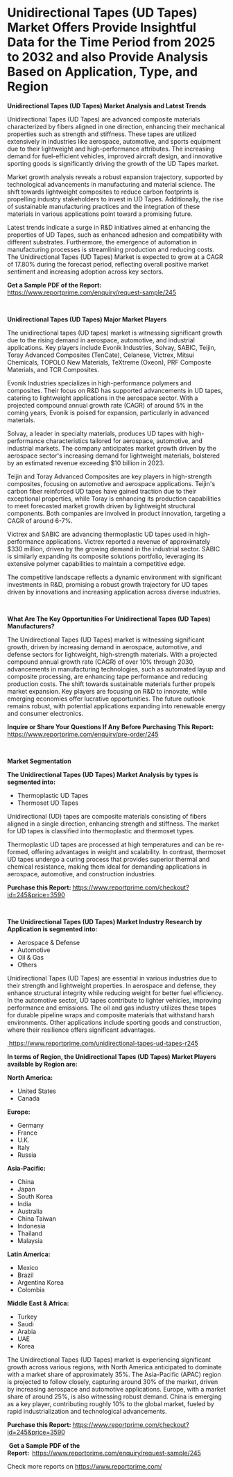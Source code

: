 <p><h1>Unidirectional Tapes (UD Tapes) Market Offers Provide Insightful Data for the Time Period from 2025 to 2032 and also Provide Analysis Based on Application, Type, and Region</h1></p><p><strong>Unidirectional Tapes (UD Tapes) Market Analysis and Latest Trends</strong></p>
<p><p>Unidirectional Tapes (UD Tapes) are advanced composite materials characterized by fibers aligned in one direction, enhancing their mechanical properties such as strength and stiffness. These tapes are utilized extensively in industries like aerospace, automotive, and sports equipment due to their lightweight and high-performance attributes. The increasing demand for fuel-efficient vehicles, improved aircraft design, and innovative sporting goods is significantly driving the growth of the UD Tapes market.</p><p>Market growth analysis reveals a robust expansion trajectory, supported by technological advancements in manufacturing and material science. The shift towards lightweight composites to reduce carbon footprints is propelling industry stakeholders to invest in UD Tapes. Additionally, the rise of sustainable manufacturing practices and the integration of these materials in various applications point toward a promising future.</p><p>Latest trends indicate a surge in R&D initiatives aimed at enhancing the properties of UD Tapes, such as enhanced adhesion and compatibility with different substrates. Furthermore, the emergence of automation in manufacturing processes is streamlining production and reducing costs. The Unidirectional Tapes (UD Tapes) Market is expected to grow at a CAGR of 17.80% during the forecast period, reflecting overall positive market sentiment and increasing adoption across key sectors.</p></p>
<p><strong>Get a Sample PDF of the Report:&nbsp;</strong> <a href="https://www.reportprime.com/enquiry/request-sample/245?utm_campaign=3513&utm_medium=2&utm_source=Github&utm_content=ia&utm_term=18032025&utm_id=unidirectional-tapes-ud-tapes">https://www.reportprime.com/enquiry/request-sample/245</a></p>
<p>&nbsp;</p>
<p><strong>Unidirectional Tapes (UD Tapes) Major Market Players</strong></p>
<p><p>The unidirectional tapes (UD tapes) market is witnessing significant growth due to the rising demand in aerospace, automotive, and industrial applications. Key players include Evonik Industries, Solvay, SABIC, Teijin, Toray Advanced Composites (TenCate), Celanese, Victrex, Mitsui Chemicals, TOPOLO New Materials, TeXtreme (Oxeon), PRF Composite Materials, and TCR Composites. </p><p>Evonik Industries specializes in high-performance polymers and composites. Their focus on R&D has supported advancements in UD tapes, catering to lightweight applications in the aerospace sector. With a projected compound annual growth rate (CAGR) of around 5% in the coming years, Evonik is poised for expansion, particularly in advanced materials.</p><p>Solvay, a leader in specialty materials, produces UD tapes with high-performance characteristics tailored for aerospace, automotive, and industrial markets. The company anticipates market growth driven by the aerospace sector's increasing demand for lightweight materials, bolstered by an estimated revenue exceeding $10 billion in 2023.</p><p>Teijin and Toray Advanced Composites are key players in high-strength composites, focusing on automotive and aerospace applications. Teijin's carbon fiber reinforced UD tapes have gained traction due to their exceptional properties, while Toray is enhancing its production capabilities to meet forecasted market growth driven by lightweight structural components. Both companies are involved in product innovation, targeting a CAGR of around 6-7%.</p><p>Victrex and SABIC are advancing thermoplastic UD tapes used in high-performance applications. Victrex reported a revenue of approximately $330 million, driven by the growing demand in the industrial sector. SABIC is similarly expanding its composite solutions portfolio, leveraging its extensive polymer capabilities to maintain a competitive edge.</p><p>The competitive landscape reflects a dynamic environment with significant investments in R&D, promising a robust growth trajectory for UD tapes driven by innovations and increasing application across diverse industries.</p></p>
<p>&nbsp;</p>
<p><strong>What Are The Key Opportunities For Unidirectional Tapes (UD Tapes) Manufacturers?</strong></p>
<p><p>The Unidirectional Tapes (UD Tapes) market is witnessing significant growth, driven by increasing demand in aerospace, automotive, and defense sectors for lightweight, high-strength materials. With a projected compound annual growth rate (CAGR) of over 10% through 2030, advancements in manufacturing technologies, such as automated layup and composite processing, are enhancing tape performance and reducing production costs. The shift towards sustainable materials further propels market expansion. Key players are focusing on R&D to innovate, while emerging economies offer lucrative opportunities. The future outlook remains robust, with potential applications expanding into renewable energy and consumer electronics.</p></p>
<p><strong>Inquire or Share Your Questions If Any Before Purchasing This Report:</strong> <a href="https://www.reportprime.com/enquiry/pre-order/245?utm_campaign=3513&utm_medium=2&utm_source=Github&utm_content=ia&utm_term=18032025&utm_id=unidirectional-tapes-ud-tapes">https://www.reportprime.com/enquiry/pre-order/245</a></p>
<p>&nbsp;</p>
<p><strong>Market Segmentation</strong></p>
<p><strong>The Unidirectional Tapes (UD Tapes) Market Analysis by types is segmented into:</strong></p>
<p><ul><li>Thermoplastic UD Tapes</li><li>Thermoset UD Tapes</li></ul></p>
<p><p>Unidirectional (UD) tapes are composite materials consisting of fibers aligned in a single direction, enhancing strength and stiffness. The market for UD tapes is classified into thermoplastic and thermoset types. </p><p>Thermoplastic UD tapes are processed at high temperatures and can be re-formed, offering advantages in weight and scalability. In contrast, thermoset UD tapes undergo a curing process that provides superior thermal and chemical resistance, making them ideal for demanding applications in aerospace, automotive, and construction industries.</p></p>
<p><strong>Purchase this Report:&nbsp;</strong><a href="https://www.reportprime.com/checkout?id=245&price=3590&utm_campaign=3513&utm_medium=2&utm_source=Github&utm_content=ia&utm_term=18032025&utm_id=unidirectional-tapes-ud-tapes">https://www.reportprime.com/checkout?id=245&price=3590</a></p>
<p>&nbsp;</p>
<p><strong>The Unidirectional Tapes (UD Tapes) Market Industry Research by Application is segmented into:</strong></p>
<p><ul><li>Aerospace & Defense</li><li>Automotive</li><li>Oil & Gas</li><li>Others</li></ul></p>
<p><p>Unidirectional Tapes (UD Tapes) are essential in various industries due to their strength and lightweight properties. In aerospace and defense, they enhance structural integrity while reducing weight for better fuel efficiency. In the automotive sector, UD tapes contribute to lighter vehicles, improving performance and emissions. The oil and gas industry utilizes these tapes for durable pipeline wraps and composite materials that withstand harsh environments. Other applications include sporting goods and construction, where their resilience offers significant advantages.</p></p>
<p><a href="https://www.reportprime.com/unidirectional-tapes-ud-tapes-r245?utm_campaign=3513&utm_medium=2&utm_source=Github&utm_content=ia&utm_term=18032025&utm_id=unidirectional-tapes-ud-tapes">&nbsp;https://www.reportprime.com/unidirectional-tapes-ud-tapes-r245</a></p>
<p><strong>In terms of Region, the Unidirectional Tapes (UD Tapes) Market Players available by Region are:</strong></p>
<p>
    <p> <strong> North America: </strong>
        <ul>
            <li>United States</li>
            <li>Canada</li>
        </ul>
        </p> 
    <p> <strong> Europe: </strong>
        <ul>
            <li>Germany</li>
            <li>France</li>
            <li>U.K.</li>
            <li>Italy</li>
            <li>Russia</li>
        </ul>
        </p> 
    <p> <strong> Asia-Pacific: </strong>
        <ul>
            <li>China</li>
            <li>Japan</li>
            <li>South Korea</li>
            <li>India</li>
            <li>Australia</li>
            <li>China Taiwan</li>
            <li>Indonesia</li>
            <li>Thailand</li>
            <li>Malaysia</li>
        </ul>
        </p> 
    <p> <strong> Latin America: </strong>
        <ul>
            <li>Mexico</li>
            <li>Brazil</li>
            <li>Argentina Korea</li>
            <li>Colombia</li>
        </ul>
        </p> 
    <p> <strong> Middle East & Africa: </strong>
        <ul>
            <li>Turkey</li>
            <li>Saudi</li>
            <li>Arabia</li>
            <li>UAE</li>
            <li>Korea</li>
        </ul>
    </p>
    </p>
<p><p>The Unidirectional Tapes (UD Tapes) market is experiencing significant growth across various regions, with North America anticipated to dominate with a market share of approximately 35%. The Asia-Pacific (APAC) region is projected to follow closely, capturing around 30% of the market, driven by increasing aerospace and automotive applications. Europe, with a market share of around 25%, is also witnessing robust demand. China is emerging as a key player, contributing roughly 10% to the global market, fueled by rapid industrialization and technological advancements.</p></p>
<p><strong>Purchase this Report: </strong><a href="https://www.reportprime.com/checkout?id=245&price=3590&utm_campaign=3513&utm_medium=2&utm_source=Github&utm_content=ia&utm_term=18032025&utm_id=unidirectional-tapes-ud-tapes">https://www.reportprime.com/checkout?id=245&price=3590</a></p>
<p>&nbsp;<strong>Get a Sample PDF of the Report:&nbsp;&nbsp;</strong><a href="https://www.reportprime.com/enquiry/request-sample/245?utm_campaign=3513&utm_medium=2&utm_source=Github&utm_content=ia&utm_term=18032025&utm_id=unidirectional-tapes-ud-tapes">https://www.reportprime.com/enquiry/request-sample/245</a></p>
<p><strong></strong></p>
<p>Check more reports on <a href="https://www.reportprime.com/?utm_campaign=3513&utm_medium=2&utm_source=Github&utm_content=ia&utm_term=18032025&utm_id=unidirectional-tapes-ud-tapes">https://www.reportprime.com/</a></p>